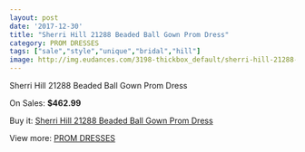```yaml
---
layout: post
date: '2017-12-30'
title: "Sherri Hill 21288 Beaded Ball Gown Prom Dress"
category: PROM DRESSES
tags: ["sale","style","unique","bridal","hill"]
image: http://img.eudances.com/3198-thickbox_default/sherri-hill-21288-beaded-ball-gown-prom-dress.jpg
---
```

Sherri Hill 21288 Beaded Ball Gown Prom Dress

On Sales: **$462.99**
<a href="https://www.eudances.com/en/prom-dresses/1098-sherri-hill-21288-beaded-ball-gown-prom-dress.html"><amp-img layout="responsive" width="600" height="600" src="//img.eudances.com/3198-thickbox_default/sherri-hill-21288-beaded-ball-gown-prom-dress.jpg" alt="Sherri Hill 21288 Beaded Ball Gown Prom Dress 0" /></a>
<a href="https://www.eudances.com/en/prom-dresses/1098-sherri-hill-21288-beaded-ball-gown-prom-dress.html"><amp-img layout="responsive" width="600" height="600" src="//img.eudances.com/3200-thickbox_default/sherri-hill-21288-beaded-ball-gown-prom-dress.jpg" alt="Sherri Hill 21288 Beaded Ball Gown Prom Dress 1" /></a>
<a href="https://www.eudances.com/en/prom-dresses/1098-sherri-hill-21288-beaded-ball-gown-prom-dress.html"><amp-img layout="responsive" width="600" height="600" src="//img.eudances.com/3199-thickbox_default/sherri-hill-21288-beaded-ball-gown-prom-dress.jpg" alt="Sherri Hill 21288 Beaded Ball Gown Prom Dress 2" /></a>

Buy it: [Sherri Hill 21288 Beaded Ball Gown Prom Dress](https://www.eudances.com/en/prom-dresses/1098-sherri-hill-21288-beaded-ball-gown-prom-dress.html "Sherri Hill 21288 Beaded Ball Gown Prom Dress")

View more: [PROM DRESSES](https://www.eudances.com/en/13-prom-dresses "PROM DRESSES")